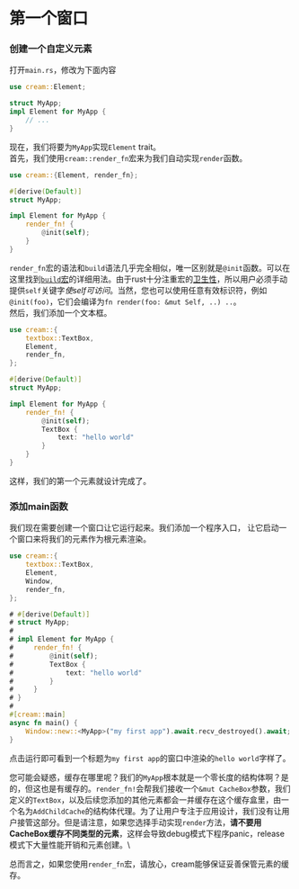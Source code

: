 # 第一个窗口
### 创建一个自定义元素
打开`main.rs`，修改为下面内容
```rust
use cream::Element;

struct MyApp;
impl Element for MyApp {
    // ...
}
```
现在，我们将要为`MyApp`实现`Element` trait。\
首先，我们使用`cream::render_fn`宏来为我们自动实现`render`函数。
```rust
use cream::{Element, render_fn};

#[derive(Default)]
struct MyApp;

impl Element for MyApp {
    render_fn! {
        @init(self);
    }
}
```
`render_fn`宏的语法和`build`语法几乎完全相似，唯一区别就是`@init`函数。可以在这里找到[`build`宏](../build_syntax/index.html)的详细用法。由于rust十分注重宏的[卫生性](https://veykril.github.io/tlborm/decl-macros/minutiae/hygiene.html)，所以用户必须手动提供`self`关键字*使self可访问*。当然，您也可以使用任意有效标识符，例如`@init(foo)`，它们会编译为`fn render(foo: &mut Self, ..) ..`。\
然后，我们添加一个文本框。
```rust
use cream::{
    textbox::TextBox,
    Element,
    render_fn,
};

#[derive(Default)]
struct MyApp;

impl Element for MyApp {
    render_fn! {
        @init(self);
        TextBox {
            text: "hello world"
        }
    }
}
```
这样，我们的第一个元素就设计完成了。

### 添加main函数

我们现在需要创建一个窗口让它运行起来。我们添加一个程序入口，
让它启动一个窗口来将我们的元素作为根元素渲染。
```rust
use cream::{
    textbox::TextBox,
    Element,
    Window,
    render_fn,
};

# #[derive(Default)]
# struct MyApp;
#
# impl Element for MyApp {
#     render_fn! {
#         @init(self);
#         TextBox {
#             text: "hello world"
#         }
#     }
# }
#
#[cream::main]
async fn main() {
    Window::new::<MyApp>("my first app").await.recv_destroyed().await;
}
```
点击运行即可看到一个标题为`my first app`的窗口中渲染的`hello world`字样了。

您可能会疑惑，缓存在哪里呢？我们的`MyApp`根本就是一个零长度的结构体啊？是的，但这也是有缓存的。`render_fn!`会帮我们接收一个`&mut CacheBox`参数，我们定义的`TextBox`，以及后续您添加的其他元素都会一并缓存在这个缓存盒里，由一个名为`AddChildCache`的结构体代理。为了让用户专注于应用设计，我们没有让用户接管这部分。但是请注意，如果您选择手动实现`render`方法，**请不要用CacheBox缓存不同类型的元素**，这样会导致debug模式下程序panic，release模式下大量性能开销和元素创建。\

总而言之，如果您使用`render_fn`宏，请放心，cream能够保证妥善保管元素的缓存。